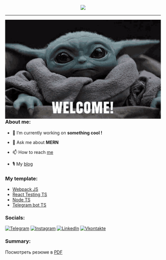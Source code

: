 <p align="center">
  <img src="https://readme-typing-svg.demolab.com/?lines=Hi,+I'm+Pavloging;FullStack+Developer;4%2B+years+of+coding+experience;Always+learning+new+things&font=Fira+Code&center=true&width=440&height=45&color=f75c7e&vCenter=true&pause=1000&size=24" />
</p>

<hr />

<p align="right">
    <img align="right" width="650" src="https://github.com/pavloging/pavloging/blob/main/welcome.gif">
</p>

### About me:

- 🔭 I’m currently working on **something cool !**

- 💬 Ask me about **MERN**

- 📫 How to reach <a href="https://t.me/pavloging">me</a>

- 🎙 My <a href="https://t.me/pavloging_way">blog</a>

### My template:
<ul>
  <li><a href="https://github.com/pavloging/webpack-ts-template">Webpack JS</a></li>
  <li><a href="https://github.com/pavloging/react-testing-ts-template">React Testing TS</a></li>
  <li><a href="https://github.com/pavloging/node-ts-template">Node TS</a></li>
  <li><a href="https://github.com/pavloging/bot-ts-template">Telegram bot TS</a></li>
</ul>

### Socials:

[![Telegram](https://img.shields.io/badge/-Telegram-090909?style=for-the-badge&logo=telegram&logoColor=27A0D9)](https://t.me/pavloging)
[![Instagram](https://img.shields.io/badge/-Instagram-090909?style=for-the-badge&logo=instagram&logoColor=B4068E)](https://www.instagram.com/pavloging)
[![LinkedIn](https://img.shields.io/badge/-LinkedIn-090909?style=for-the-badge&logo=linkedin&logoColor=007BB6)](https://www.linkedin.com/in/pavlogingg)
[![Vkontakte](https://img.shields.io/badge/-Vkontakte-090909?style=for-the-badge&logo=Vk&logoColor=4F7DB3)](https://vk.com/pavloging)

### Summary:

Посмотреть резюме в <a href="http://d.zaix.ru/AkFW.pdf" target="_blank">PDF</a>

